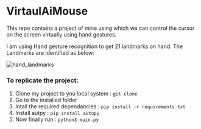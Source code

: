 # VirtaulAiMouse

This repo contains a project of mine using which we can control the cursor on the screen virtually using hand gestures.

I am using Hand gesture recognition to get 21 landmarks on hand. 
The Landmarks are identified as below:

![hand_landmarks](https://user-images.githubusercontent.com/64288750/126165133-1f992ac3-42b2-4f61-842d-d78f6f0216b0.png)

### To replicate the project:
1. Clone my project to you local system : `git clone `
2. Go to the installed folder
3. Intall the required dependancies : `pip install -r requirements.txt`
4. Install autpy : `pip install autopy`
5. Now finally run : `python3 main.py`

